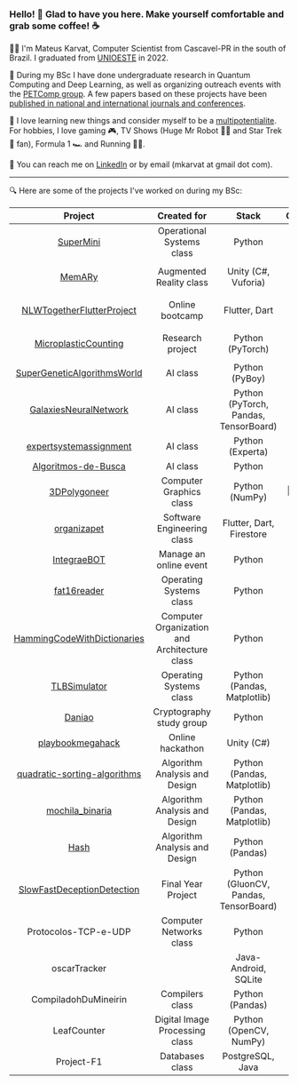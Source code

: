 ### Hello! :wave: Glad to have you here. Make yourself comfortable and grab some coffee! :coffee:

:man_student: I'm Mateus Karvat, Computer Scientist from Cascavel-PR in the south of Brazil. I graduated from [UNIOESTE](https://www.unioeste.br/portal/) in 2022.

:microscope: During my BSc I have done undergraduate research in Quantum Computing and Deep Learning, as well as organizing outreach events with the [PETComp group](https://petsite-bd39a.web.app/). A few papers based on these projects have been [published in national and international journals and conferences](https://scholar.google.com.br/citations?user=0NHCSV4AAAAJ).

:cowboy_hat_face: I love learning new things and consider myself to be a [multipotentialite](https://puttylike.com/terminology/). For hobbies, I love gaming :video_game:, TV Shows (Huge Mr Robot :man_technologist: and Star Trek :vulcan_salute: fan), Formula 1 :racing_car: and Running :running_man:.

:incoming_envelope: You can reach me on [LinkedIn](https://www.linkedin.com/in/mateus-karvat-camara/) or by email (mkarvat at gmail dot com).

---

:mag: Here are some of the projects I've worked on during my BSc:

|            **Project**            |      **Created for**      | **Stack** | **Complexity** | **Year** |
|:---------------------------------:|:-------------------------:|:---------:|:--------------:|:--------:|
|             [SuperMini](https://github.com/MahatKC/SuperMini)             | Operational Systems class |   Python  | :large_blue_circle: :green_circle: :black_circle: :black_circle: :black_circle:               |     2022     |
|               [MemARy](https://github.com/MahatKC/MemARy)              |            Augmented Reality class               |Unity (C#, Vuforia)|       :large_blue_circle: :green_circle: :black_circle: :black_circle: :black_circle:         |    2020      |
|     [NLWTogetherFlutterProject](https://github.com/MahatKC/NLWTogetherFlutterProject)     |          Online bootcamp                 |  Flutter, Dart         |     :large_blue_circle: :black_circle: :black_circle: :black_circle: :black_circle:          |     2021     |
|        [MicroplasticCounting](https://github.com/MahatKC/MicroplasticCounting)       |     Research project                      |  Python (PyTorch)         |     :large_blue_circle: :green_circle: :yellow_circle:  :black_circle: :black_circle:         |      2021    |
|    [SuperGeneticAlgorithmsWorld](https://github.com/MahatKC/SuperGeneticAlgorithmsWorld)    |      AI class                     |  Python (PyBoy)         |                |      2021    |
|       [GalaxiesNeuralNetwork](https://github.com/MahatKC/GalaxiesNeuralNetwork)       |         AI class                  |  Python (PyTorch, Pandas, TensorBoard)         |                |      2021    |
|       [expertsystemassignment](https://github.com/MahatKC/expertsystemassignment)      |       AI class                    | Python (Experta)          |                |     2021     |
| [Algoritmos-de-Busca](https://github.com/MahatKC/Trabalho-IA---Algoritmos-de-Busca) |        AI class                   |   Python        |                |      2021    |
|            [3DPolygoneer](https://github.com/MahatKC/3DPolygoneer)           |         Computer Graphics class                  |   Python (NumPy)        |      :large_blue_circle: :green_circle: :yellow_circle: :orange_circle: :red_circle:          |     2021     |
|            [organizapet](https://github.com/MahatKC/organizapet)            |    Software Engineering class                       |  Flutter, Dart, Firestore         |  :large_blue_circle: :large_blue_circle: :large_blue_circle: :large_blue_circle:  :black_circle:            |      2021    |
|            [IntegraeBOT](https://github.com/MahatKC/IntegraeBOT)            |   Manage an online event                        |   Python        |                |     2021     |:large_blue_circle: :large_blue_circle: :black_circle: :black_circle:  :black_circle:
|            [fat16reader](https://github.com/MahatKC/fat16reader)            |   Operating Systems class                        |  Python         |                |      2022    |
|    [HammingCodeWithDictionaries](https://github.com/MahatKC/HammingCodeWithDictionaries)    |   Computer Organization and Architecture class                        |    Python       |                |     2020     |
|            [TLBSimulator](https://github.com/MahatKC/TLBSimulator)           |   Operating Systems class                        |    Python (Pandas, Matplotlib)       |                |    2022      |
|               [Daniao](https://github.com/MahatKC/Daniao)              |   Cryptography study group                        |    Python       |                |     2021     |
|          [playbookmegahack](https://github.com/MahatKC/playbookmegahack)         |   Online hackathon                        |   Unity (C#)        |                |    2020      |
|    [quadratic-sorting-algorithms](https://github.com/MahatKC/quadratic-sorting-algorithms)   |   Algorithm Analysis and Design                        |  Python (Pandas, Matplotlib)         |                |     2022     |
|          [mochila_binaria](https://github.com/MahatKC/mochila_binaria)          |   Algorithm Analysis and Design                        |  Python (Pandas, Matplotlib)         |                |    2022      |
|                [Hash](https://github.com/MahatKC/Hash)               |   Algorithm Analysis and Design                        |   Python (Pandas)        |                |     2022     |
|     [SlowFastDeceptionDetection](https://github.com/MahatKC/SlowFastDeceptionDetection)    |   Final Year Project                        |  Python (GluonCV, Pandas, TensorBoard)         |   :large_blue_circle: :large_blue_circle: :large_blue_circle: :large_blue_circle: :large_blue_circle: &nbsp;            |    2022      |
|        Protocolos-TCP-e-UDP       |   Computer Networks class                        |    Python       |                |    2022      |
|            oscarTracker           |                           |  Java-Android, SQLite        |                |     2021     |
|        CompiladohDuMineirin       |   Compilers class                        |   Python (Pandas)        |                |    2022      |
|            LeafCounter            |   Digital Image Processing class                        |  Python (OpenCV, NumPy)          |                |   2020       |
|             Project-F1            |   Databases class                        |  PostgreSQL, Java         |    :large_blue_circle: :large_blue_circle: :large_blue_circle: :black_circle: :black_circle:            |    2021      |
